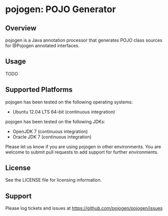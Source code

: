pojogen: POJO Generator
====================

Overview
--------

pojogen is a Java annotation processor that generates POJO class sources for @Pojogen annotated interfaces.


Usage
-----
TODO

Supported Platforms
-------------------

pojogen has been tested on the following operating systems:
* Ubuntu 12.04 LTS 64-bit (continuous integration)

pojogen has been tested on the following JDKs:
* OpenJDK 7 (continuous integration)
* Oracle JDK 7 (continuous integration)

Please let us know if you are using pojogen in other environments. You are welcome to submit pull requests to add support for further environments.


License
-------

See the LICENSE file for licensing information.


Support
-------

Please log tickets and issues at https://github.com/pojogen/pojogen/issues
